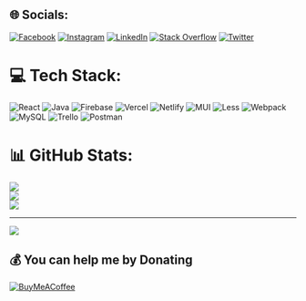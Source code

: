 


## 🌐 Socials:
[![Facebook](https://img.shields.io/badge/Facebook-%231877F2.svg?logo=Facebook&logoColor=white)](https://facebook.com/https://www.facebook.com/gunel.kishiyeva) [![Instagram](https://img.shields.io/badge/Instagram-%23E4405F.svg?logo=Instagram&logoColor=white)](https://instagram.com/https://www.instagram.com/gunelkishieva/) [![LinkedIn](https://img.shields.io/badge/LinkedIn-%230077B5.svg?logo=linkedin&logoColor=white)](https://linkedin.com/in/https://www.linkedin.com/in/gunel-kishiyeva-59a9951bb/) [![Stack Overflow](https://img.shields.io/badge/-Stackoverflow-FE7A16?logo=stack-overflow&logoColor=white)](https://stackoverflow.com/users/https://stackoverflow.com/users/18315768/gunel-kishiyeva) [![Twitter](https://img.shields.io/badge/Twitter-%231DA1F2.svg?logo=Twitter&logoColor=white)](https://twitter.com/https://twitter.com/GunelKishiyeva?t=ZiLpl4ZdOQSL8MhtwgKsvA&s=09) 

# 💻 Tech Stack:
![React](https://img.shields.io/badge/react-%2320232a.svg?style=for-the-badge&logo=react&logoColor=%2361DAFB) ![Java](https://img.shields.io/badge/java-%23ED8B00.svg?style=for-the-badge&logo=java&logoColor=white) ![Firebase](https://img.shields.io/badge/firebase-%23039BE5.svg?style=for-the-badge&logo=firebase) ![Vercel](https://img.shields.io/badge/vercel-%23000000.svg?style=for-the-badge&logo=vercel&logoColor=white) ![Netlify](https://img.shields.io/badge/netlify-%23000000.svg?style=for-the-badge&logo=netlify&logoColor=#00C7B7) ![MUI](https://img.shields.io/badge/MUI-%230081CB.svg?style=for-the-badge&logo=material-ui&logoColor=white) ![Less](https://img.shields.io/badge/less-2B4C80?style=for-the-badge&logo=less&logoColor=white) ![Webpack](https://img.shields.io/badge/webpack-%238DD6F9.svg?style=for-the-badge&logo=webpack&logoColor=black) ![MySQL](https://img.shields.io/badge/mysql-%2300f.svg?style=for-the-badge&logo=mysql&logoColor=white) ![Trello](https://img.shields.io/badge/Trello-%23026AA7.svg?style=for-the-badge&logo=Trello&logoColor=white) ![Postman](https://img.shields.io/badge/Postman-FF6C37?style=for-the-badge&logo=postman&logoColor=white)
# 📊 GitHub Stats:
![](https://github-readme-stats.vercel.app/api?username=gunelkishiyeva&theme=default&hide_border=false&include_all_commits=false&count_private=false)<br/>
![](https://github-readme-streak-stats.herokuapp.com/?user=gunelkishiyeva&theme=default&hide_border=false)<br/>
![](https://github-readme-stats.vercel.app/api/top-langs/?username=gunelkishiyeva&theme=default&hide_border=false&include_all_commits=false&count_private=false&layout=compact)

---
[![](https://visitcount.itsvg.in/api?id=gunelkishiyeva&icon=0&color=0)](https://visitcount.itsvg.in)

  ## 💰 You can help me by Donating
  [![BuyMeACoffee](https://img.shields.io/badge/Buy%20Me%20a%20Coffee-ffdd00?style=for-the-badge&logo=buy-me-a-coffee&logoColor=black)](https://buymeacoffee.com/gunelkishiyeva) 

  
<!-- Proudly created with GPRM ( https://gprm.itsvg.in ) -->
